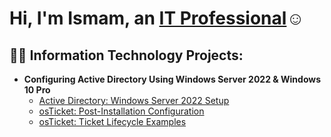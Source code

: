 <h1>Hi, I'm Ismam, an <a href="https://linkedin.com/in/Josh">IT Professional</a>☺</h1>

<h2>👨‍💻 Information Technology Projects:</h2>

- <b>Configuring Active Directory Using Windows Server 2022 & Windows 10 Pro</b>
  - [Active Directory: Windows Server 2022 Setup](https://github.com/ismamrafidahmed/server2022-setup)
  - [osTicket: Post-Installation Configuration](https://github.com/joshmadakorcc/post-install-config)
  - [osTicket: Ticket Lifecycle Examples](https://github.com/joshmadakorcc/ticket-lifecycle)
